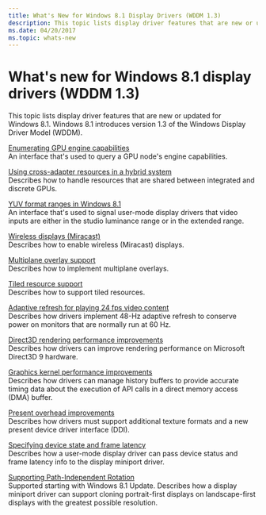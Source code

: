 ```yaml
---
title: What's New for Windows 8.1 Display Drivers (WDDM 1.3)
description: This topic lists display driver features that are new or updated for Windows 8.1. Windows 8.1 introduces version 1.3 of the Windows Display Driver Model (WDDM).
ms.date: 04/20/2017
ms.topic: whats-new
---
```


# What's new for Windows 8.1 display drivers (WDDM 1.3)


This topic lists display driver features that are new or updated for Windows 8.1. Windows 8.1 introduces version 1.3 of the Windows Display Driver Model (WDDM).

<span id="Enumerating_GPU_engine_capabilities"></span><span id="enumerating_gpu_engine_capabilities"></span><span id="ENUMERATING_GPU_ENGINE_CAPABILITIES"></span>[Enumerating GPU engine capabilities](enumerating-gpu-nodes.md)  
An interface that's used to query a GPU node's engine capabilities.

<span id="Using_cross-adapter_resources_in_a_hybrid_system"></span><span id="using_cross-adapter_resources_in_a_hybrid_system"></span><span id="USING_CROSS-ADAPTER_RESOURCES_IN_A_HYBRID_SYSTEM"></span>[Using cross-adapter resources in a hybrid system](using-cross-adapter-resources-in-a-hybrid-system.md)  
Describes how to handle resources that are shared between integrated and discrete GPUs.

<span id="YUV_format_ranges_in_"></span><span id="yuv_format_ranges_in_"></span><span id="YUV_FORMAT_RANGES_IN_"></span>[YUV format ranges in Windows 8.1](yuv-format-ranges.md)  
An interface that's used to signal user-mode display drivers that video inputs are either in the studio luminance range or in the extended range.

<span id="Wireless_displays__Miracast_"></span><span id="wireless_displays__miracast_"></span><span id="WIRELESS_DISPLAYS__MIRACAST_"></span>[Wireless displays (Miracast)](wireless-displays--miracast-.md)  
Describes how to enable wireless (Miracast) displays.

<span id="Multiplane_overlay_support"></span><span id="multiplane_overlay_support"></span><span id="MULTIPLANE_OVERLAY_SUPPORT"></span>[Multiplane overlay support](multiplane-overlay-support.md)  
Describes how to implement multiplane overlays.

<span id="Tiled_resource_support"></span><span id="tiled_resource_support"></span><span id="TILED_RESOURCE_SUPPORT"></span>[Tiled resource support](tiled-resource-support.md)  
Describes how to support tiled resources.

<span id="Adaptive_refresh_for_playing_24_fps_video_content"></span><span id="adaptive_refresh_for_playing_24_fps_video_content"></span><span id="ADAPTIVE_REFRESH_FOR_PLAYING_24_FPS_VIDEO_CONTENT"></span>[Adaptive refresh for playing 24 fps video content](adaptive-refresh-for-playing-24-fps-content.md)  
Describes how drivers implement 48-Hz adaptive refresh to conserve power on monitors that are normally run at 60 Hz.

<span id="Direct3D_rendering_performance_improvements"></span><span id="direct3d_rendering_performance_improvements"></span><span id="DIRECT3D_RENDERING_PERFORMANCE_IMPROVEMENTS"></span>[Direct3D rendering performance improvements](direct3d-rendering-performance-improvements.md)  
Describes how drivers can improve rendering performance on Microsoft Direct3D 9 hardware.

<span id="Graphics_kernel_performance_improvements"></span><span id="graphics_kernel_performance_improvements"></span><span id="GRAPHICS_KERNEL_PERFORMANCE_IMPROVEMENTS"></span>[Graphics kernel performance improvements](graphics-kernel-performance-improvements.md)  
Describes how drivers can manage history buffers to provide accurate timing data about the execution of API calls in a direct memory access (DMA) buffer.

<span id="Present_overhead_improvements"></span><span id="present_overhead_improvements"></span><span id="PRESENT_OVERHEAD_IMPROVEMENTS"></span>[Present overhead improvements](present-overhead-improvements.md)  
Describes how drivers must support additional texture formats and a new present device driver interface (DDI).

<span id="Specifying_device_state_and_frame_latency"></span><span id="specifying_device_state_and_frame_latency"></span><span id="SPECIFYING_DEVICE_STATE_AND_FRAME_LATENCY"></span>[Specifying device state and frame latency](specifying-device-state-and-frame-latency-starting-in-wddm-1-3.md)  
Describes how a user-mode display driver can pass device status and frame latency info to the display miniport driver.

<span id="Supporting_Path-Independent_Rotation"></span><span id="supporting_path-independent_rotation"></span><span id="SUPPORTING_PATH-INDEPENDENT_ROTATION"></span>[Supporting Path-Independent Rotation](supporting-path-independent-rotation.md)  
Supported starting with Windows 8.1 Update. Describes how a display miniport driver can support cloning portrait-first displays on landscape-first displays with the greatest possible resolution.

 

 





